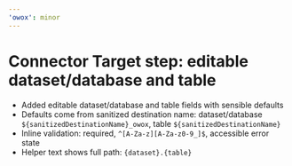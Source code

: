 ```yaml
---
'owox': minor
---
```


# Connector Target step: editable dataset/database and table

- Added editable dataset/database and table fields with sensible defaults
- Defaults come from sanitized destination name: dataset/database `${sanitizedDestinationName}_owox`, table `${sanitizedDestinationName}`
- Inline validation: required, `^[A-Za-z][A-Za-z0-9_]$`, accessible error state
- Helper text shows full path: `{dataset}.{table}`
